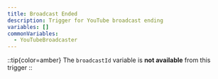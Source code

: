 ```yaml
---
title: Broadcast Ended
description: Trigger for YouTube broadcast ending
variables: []
commonVariables:
  - YouTubeBroadcaster
---
```


::tip{color=amber}
The `broadcastId` variable is **not available** from this trigger
::